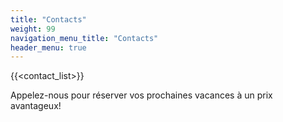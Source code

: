 ```yaml
---
title: "Contacts"
weight: 99
navigation_menu_title: "Contacts"
header_menu: true
---
```


{{<contact_list>}}

Appelez-nous pour réserver vos prochaines vacances à un prix avantageux!